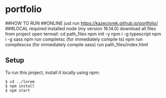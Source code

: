 # portfolio
##HOW TO RUN
  ##ONLINE
  just run https://kazeciorek.github.io/portfolio/
  ###LOCAL
  required installed node (my version 16.14.0)
  download all files from project
  open termail:
    cd path_files
    npm init -y
    npm i -g typescript
    npm i -g sass
    npm run compiletsc (for immediately compile ts)
    npm run compilescss (for immediately compile sass)
  run path_files/index.html
## Setup
To run this project, install it locally using npm:

```
$ cd ../lorem
$ npm install
$ npm start
```
